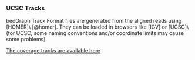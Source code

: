 ### UCSC Tracks

bedGraph Track Format files are generated from the aligned reads using [HOMER]\ [@homer]. They can be loaded in browsers like [IGV] or [UCSC]\ (for UCSC, some naming conventions and/or coordinate limits may cause some problems).

[The coverage tracks are available here](tracks.zip)
